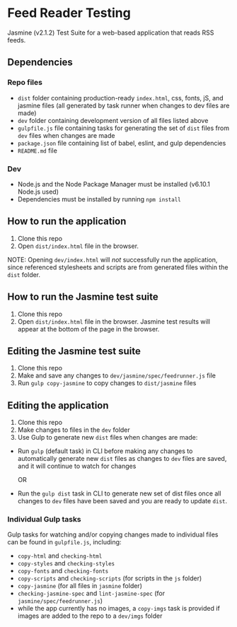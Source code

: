 # Feed Reader Testing

Jasmine (v2.1.2) Test Suite for a web-based application that reads RSS feeds.

## Dependencies

### Repo files
- `dist` folder containing production-ready `index.html`, css, fonts, jS, and jasmine files (all generated by task runner when changes to dev files are made)
- `dev` folder containing development version of all files listed above
- `gulpfile.js` file containing tasks for generating the set of `dist` files from `dev` files when changes are made
- `package.json` file containing list of babel, eslint, and gulp dependencies
- `README.md` file

### Dev
- Node.js and the Node Package Manager must be installed (v6.10.1 Node.js used)
- Dependencies must be installed by running `npm install`
  

## How to run the application
1. Clone this repo
2. Open `dist/index.html` file in the browser. 

NOTE: Opening `dev/index.html` will *not* successfully run the application, since referenced stylesheets and scripts are from generated files within the `dist` folder.

## How to run the Jasmine test suite
1. Clone this repo
2. Open `dist/index.html` file in the browser. Jasmine test results will appear at the bottom of the page in the browser.

## Editing the Jasmine test suite
1. Clone this repo
2. Make and save any changes to `dev/jasmine/spec/feedrunner.js` file
3. Run `gulp copy-jasmine` to copy changes to `dist/jasmine` files

## Editing the application
1. Clone this repo
2. Make changes to files in the `dev` folder
3. Use Gulp to generate new `dist` files when changes are made:

- Run `gulp` (default task) in CLI before making any changes to automatically generate new `dist` files as changes to `dev` files are saved, and it will continue to watch for changes
    
    OR

- Run the `gulp dist` task in CLI to generate new set of dist files once all changes to `dev` files have been saved and you are ready to update `dist`.

### Individual Gulp tasks
Gulp tasks for watching and/or copying changes made to individual files can be found in `gulpfile.js`, including:
- `copy-html` and `checking-html`
- `copy-styles` and `checking-styles`
- `copy-fonts` and `checking-fonts`
- `copy-scripts` and `checking-scripts` (for scripts in the `js` folder)
- `copy-jasmine` (for all files in `jasmine` folder)
- `checking-jasmine-spec` and `lint-jasmine-spec` (for `jasmine/spec/feedrunner.js`)
- while the app currently has no images, a `copy-imgs` task is provided if images are added to the repo to a `dev/imgs` folder